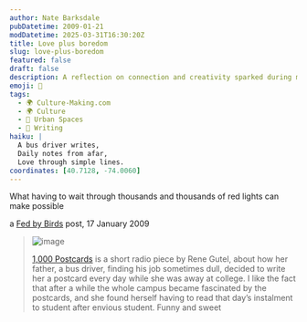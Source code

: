 ```yaml
---
author: Nate Barksdale
pubDatetime: 2009-01-21
modDatetime: 2025-03-31T16:30:20Z
title: Love plus boredom
slug: love-plus-boredom
featured: false
draft: false
description: A reflection on connection and creativity sparked during mundane moments in life.
emoji: 💌
tags:
  - 🌍 Culture-Making.com
  - 🌍 Culture
  - 🌆 Urban Spaces
  - 📝 Writing
haiku: |
  A bus driver writes,  
  Daily notes from afar,  
  Love through simple lines.
coordinates: [40.7128, -74.0060]
---
```


What having to wait through thousands and thousands of red lights can make possible

a [Fed by Birds](http://web.archive.org/web/20140813200427/http://www.fedbybirds.com/2009/01/please_respond_to_my_enquiries.html) post, 17 January 2009

> ![image](http://culture-making.com/media/pc2_front.jpg)
>
> [1,000 Postcards](http://web.archive.org/web/20231120215353/https://www.transom.org/shows/2003/200307.gutel.postcards.html) is a short radio piece by Rene Gutel, about how her father, a bus driver, finding his job sometimes dull, decided to write her a postcard every day while she was away at college. I like the fact that after a while the whole campus became fascinated by the postcards, and she found herself having to read that day’s instalment to student after envious student. Funny and sweet
